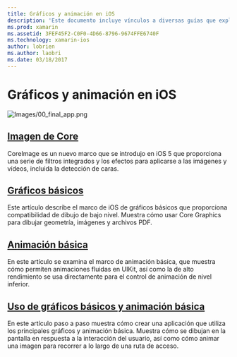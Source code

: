 ```yaml
---
title: Gráficos y animación en iOS
description: 'Este documento incluye vínculos a diversas guías que explican cómo utilizar los marcos de imagen básica, Core gráficos y animación básica de Xamarin.iOS.'
ms.prod: xamarin
ms.assetid: 3FEF45F2-C0F0-4D66-8796-9674FFE6740F
ms.technology: xamarin-ios
author: lobrien
ms.author: laobri
ms.date: 03/18/2017
---
```


# <a name="graphics-and-animation-in-ios"></a>Gráficos y animación en iOS

![Images/00_final_app.png](images/00-final-app.png "una ejecución de la aplicación de ejemplo")

##  <a name="core-imageiosplatformgraphics-animation-iosintroduction-to-coreimagemd"></a>[Imagen de Core](~/ios/platform/graphics-animation-ios/introduction-to-coreimage.md)

CoreImage es un nuevo marco que se introdujo en iOS 5 que proporciona una serie de filtros integrados y los efectos para aplicarse a las imágenes y vídeos, incluida la detección de caras.

##  <a name="core-graphicsiosplatformgraphics-animation-ioscore-graphicsmd"></a>[Gráficos básicos](~/ios/platform/graphics-animation-ios/core-graphics.md)

Este artículo describe el marco de iOS de gráficos básicos que proporciona compatibilidad de dibujo de bajo nivel. Muestra cómo usar Core Graphics para dibujar geometría, imágenes y archivos PDF.

##  <a name="core-animationiosplatformgraphics-animation-ioscore-animationmd"></a>[Animación básica](~/ios/platform/graphics-animation-ios/core-animation.md)

En este artículo se examina el marco de animación básica, que muestra cómo permiten animaciones fluidas en UIKit, así como la de alto rendimiento se usa directamente para el control de animación de nivel inferior.

##  <a name="using-core-graphics-and-core-animationiosplatformgraphics-animation-iosgraphics-animation-walkthroughmd"></a>[Uso de gráficos básicos y animación básica](~/ios/platform/graphics-animation-ios/graphics-animation-walkthrough.md)

En este artículo paso a paso muestra cómo crear una aplicación que utiliza los principales gráficos y animación básica. Muestra cómo se dibujan en la pantalla en respuesta a la interacción del usuario, así como cómo animar una imagen para recorrer a lo largo de una ruta de acceso.
